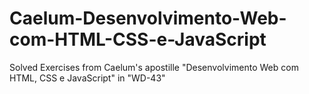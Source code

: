 # Caelum-Desenvolvimento-Web-com-HTML-CSS-e-JavaScript
Solved Exercises from Caelum's apostille "Desenvolvimento Web com HTML, CSS e JavaScript" in "WD-43"
